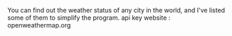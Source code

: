 You can find out the weather status of any city in the world, and I've listed some of them to simplify the program.
api key website : openweathermap.org
